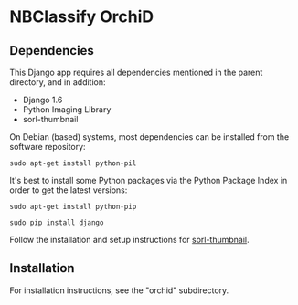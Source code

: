 # NBClassify OrchiD

## Dependencies

This Django app requires all dependencies mentioned in the parent directory,
and in addition:

* Django 1.6
* Python Imaging Library
* sorl-thumbnail

On Debian (based) systems, most dependencies can be installed from the
software repository:

    sudo apt-get install python-pil

It's best to install some Python packages via the Python Package Index in
order to get the latest versions:

    sudo apt-get install python-pip

    sudo pip install django

Follow the installation and setup instructions for [sorl-thumbnail][1].

## Installation

For installation instructions, see the "orchid" subdirectory.

[1]: http://sorl-thumbnail.readthedocs.org/en/latest/installation.html
